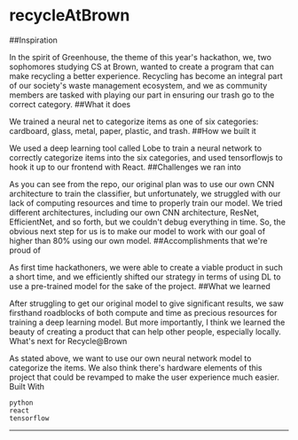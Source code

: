 # recycleAtBrown

##Inspiration

In the spirit of Greenhouse, the theme of this year's hackathon, we, two sophomores studying CS at Brown, wanted to create a program that can make recycling a better experience. Recycling has become an integral part of our society's waste management ecosystem, and we as community members are tasked with playing our part in ensuring our trash go to the correct category.
##What it does

We trained a neural net to categorize items as one of six categories: cardboard, glass, metal, paper, plastic, and trash.
##How we built it

We used a deep learning tool called Lobe to train a neural network to correctly categorize items into the six categories, and used tensorflowjs to hook it up to our frontend with React.
##Challenges we ran into

As you can see from the repo, our original plan was to use our own CNN architecture to train the classifier, but unfortunately, we struggled with our lack of computing resources and time to properly train our model. We tried different architectures, including our own CNN architecture, ResNet, EfficientNet, and so forth, but we couldn't debug everything in time. So, the obvious next step for us is to make our model to work with our goal of higher than 80% using our own model.
##Accomplishments that we're proud of

As first time hackathoners, we were able to create a viable product in such a short time, and we efficiently shifted our strategy in terms of using DL to use a pre-trained model for the sake of the project.
##What we learned

After struggling to get our original model to give significant results, we saw firsthand roadblocks of both compute and time as precious resources for training a deep learning model. But more importantly, I think we learned the beauty of creating a product that can help other people, especially locally.
What's next for Recycle@Brown

As stated above, we want to use our own neural network model to categorize the items. We also think there's hardware elements of this project that could be revamped to make the user experience much easier.
Built With

    python
    react
    tensorflow

****
